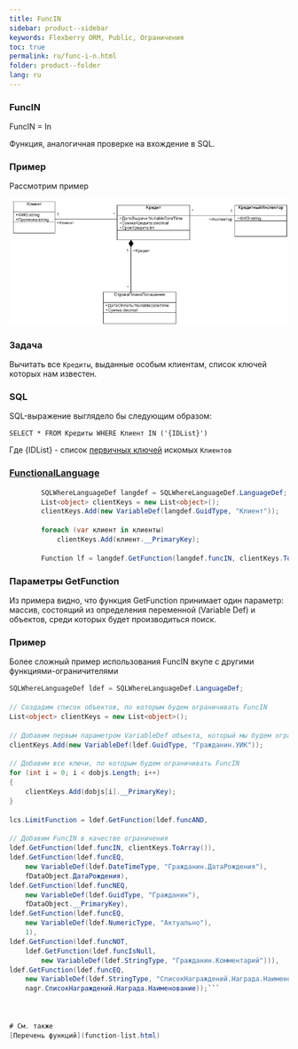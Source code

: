 ```yaml
---
title: FuncIN
sidebar: product--sidebar
keywords: Flexberry ORM, Public, Ограничения
toc: true
permalink: ru/func-i-n.html
folder: product--folder
lang: ru
---
```


### FuncIN

FuncIN = In

Функция, аналогичная проверке на вхождение в SQL.

### Пример
Рассмотрим пример

![](/images/pages/img/Filters/FilterExDiagram.PNG)

### Задача

Вычитать все `Кредиты`, выданные особым клиентам, список ключей которых нам известен.

### SQL

SQL-выражение выглядело бы следующим образом:

```
SELECT * FROM Кредиты WHERE Клиент IN ('{IDList}')
```
Где {IDList} - список [первичных ключей](primary-keys-objects.html) искомых `Клиентов`

### [FunctionalLanguage](function-list.html)

```cs        List<Клиент> клиенты = new List<Клиент>();
        SQLWhereLanguageDef langdef = SQLWhereLanguageDef.LanguageDef;
        List<object> clientKeys = new List<object>();
        clientKeys.Add(new VariableDef(langdef.GuidType, "Клиент"));

        foreach (var клиент in клиенты)
            clientKeys.Add(клиент.__PrimaryKey);

        Function lf = langdef.GetFunction(langdef.funcIN, clientKeys.ToArray());
```


### Параметры GetFunction
Из примера видно, что функция GetFunction принимает один параметр: массив, состоящий из определения переменной (Variable Def) и объектов, среди которых будет производиться поиск.

### Пример
Более сложный пример использования FuncIN вкупе с другими функциями-ограничителями

```cs lcs = LoadingCustomizationStruct.GetSimpleStruct(typeof(Награждение), "НаграждениеВСпискеНаграждений2L");
SQLWhereLanguageDef ldef = SQLWhereLanguageDef.LanguageDef;

// Создадим список объектов, по которым будем ограничивать FuncIN
List<object> clientKeys = new List<object>();

// Добавим первым параметром VariableDef объекта, который мы будем ограничивать функцией FuncIN
clientKeys.Add(new VariableDef(ldef.GuidType, "Гражданин.УИК"));

// Добавим все ключи, по которым будем ограничивать FuncIN
for (int i = 0; i < dobjs.Length; i++)
{
	clientKeys.Add(dobjs[i].__PrimaryKey);
}

lcs.LimitFunction = ldef.GetFunction(ldef.funcAND,

// Добавим FuncIN в качестве ограничения
ldef.GetFunction(ldef.funcIN, clientKeys.ToArray()),
ldef.GetFunction(ldef.funcEQ,
	new VariableDef(ldef.DateTimeType, "Гражданин.ДатаРождения"),
	fDataObject.ДатаРождения),
ldef.GetFunction(ldef.funcNEQ,
	new VariableDef(ldef.GuidType, "Гражданин"),
	fDataObject.__PrimaryKey),
ldef.GetFunction(ldef.funcEQ,
	new VariableDef(ldef.NumericType, "Актуально"),
	1),
ldef.GetFunction(ldef.funcNOT,
	ldef.GetFunction(ldef.funcIsNull,
		new VariableDef(ldef.StringType, "Гражданин.Комментарий"))),
ldef.GetFunction(ldef.funcEQ,
	new VariableDef(ldef.StringType, "СписокНаграждений.Награда.Наименование"),
	nagr.СписокНаграждений.Награда.Наименование));```



# См. также
[Перечень функций](function-list.html)

